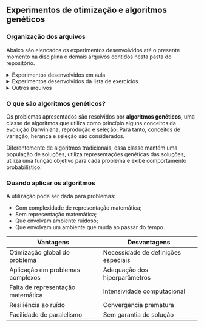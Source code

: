 ## Experimentos de otimização e algoritmos genéticos

### Organização dos arquivos

Abaixo são elencados os experimentos desenvolvidos até o presente momento na disciplina e demais arquivos contidos nesta pasta do repositório.

<details><summary>Experimentos desenvolvidos em aula</summary><br>

<a href="https://github.com/pedrozanineli/rnag/blob/main/AlgoritmosGeneticos/experimento%20A.01%20-%20busca%20aleatoria.ipynb">Experimento A.01</a> - experimento de busca aleatório para o problema das caixas binárias como forma de introduzir onde os algoritmos genéticos podem ser aplicados, entretanto, sem a aplicação de fato desses algoritmos;

<a href="https://github.com/pedrozanineli/rnag/blob/main/AlgoritmosGeneticos/experimento%20A.02%20-%20busca%20em%20grade.ipynb"> Experimento A.02</a> - tal como desenvolvido no experimento A.01, o objetivo do A.02 também é de desenvolver o problema das caixas binárias, porém realizando uma busca em grade por meio da aplicação do produto cartesiano;

<a href="https://github.com/pedrozanineli/rnag/blob/main/AlgoritmosGeneticos/experimento%20A.03%20-%20algoritmo%20genetico.ipynb"> Experimento A.03</a> - resolução do problema das caixas binárias por meio de um algoritmo genético, apoiando-se nas ideias de gene, indivíduo, população, seleção por roleta e cruzamento de ponto simples;

<a href="https://github.com/pedrozanineli/rnag/blob/main/AlgoritmosGeneticos/experimento%20A.04%20-%20caixas%20nao-binarias.ipynb"> Experimento A.04</a> - problema das caixas não binárias, com uma resolução semelhante ao problema das caixas binárias, porém com a diferença de valor máximo para as caixas;

<a href="https://github.com/pedrozanineli/rnag/blob/main/AlgoritmosGeneticos/experimento%20A.05%20-%20descobrindo%20a%20senha.ipynb">Experimento A.05</a> - problema de minimização denominado descoberta de senha, em que uma senha deve ser advinhada ou ao menos encontrar a que se aproxime o mais próximo possível da resposta exata;

<a href="https://github.com/pedrozanineli/rnag/blob/main/AlgoritmosGeneticos/experimento%20A.06%20-%20o%20caixeiro%20viajante.ipynb">Experimento A.06</a> - experimento do tipo não polinomial difícil e de minimização de um caminho, em que se busca encontrar a sequência de menor distância passando por todas as cidades apenas uma vez;

<a href="https://github.com/pedrozanineli/rnag/blob/main/AlgoritmosGeneticos/experimento%20A.07%20-%20aplicando%20restricoes.ipynb">Experimento A.07</a> - experimento de maximização com restrição da mochila, em que se deve buscar levar a maior quantidade de itens possíveis de acordo com um limite de peso imposto pelo problema.

</details>

<details><summary>Experimentos desenvolvidos da lista de exercícios</summary><br>

<a href="https://github.com/pedrozanineli/rnag/blob/main/AlgoritmosGeneticos/experimento%20GA.02%20-%20performance%20caixas%20binarias.ipynb">Experimento performance das caixas binárias</a> - como três algoritmos diferentes foram testados para o problema das caixas binárias, o experimento tem como objetivo a comparação de cada um deles;

<a href="https://github.com/pedrozanineli/rnag/blob/main/AlgoritmosGeneticos/experimento%20GA.03%20-%20caixeiro%20com%20gasolina%20infinita.ipynb">Experimento caixeira viajante com gasolina infinita</a> - diferentemente do experimento do caixeiro viajante que deve minimizar o caminho, o presente experimento tem como objetivo maximizar o caminho encontrado pelo caixeiro;

<a href="https://github.com/pedrozanineli/rnag/blob/main/AlgoritmosGeneticos/experimento%20GA.09%20-%20liga%20ternaria%20mais%20cara.ipynb">Experimento da liga ternária mais cara do mundo</a> - experimento de maximização do preço de uma liga ternária aplicando restrições de peso para cada elemento da sua composição.

</details>

<details><summary>Outros arquivos</summary><br>
    
<a href="https://github.com/pedrozanineli/rnag/blob/main/AlgoritmosGeneticos/classes.py">classes.py</a> - arquivo que contém as classes que foram utilizadas no desenvolvimento dos experimentos;
    
<a href="https://github.com/pedrozanineli/rnag/blob/main/AlgoritmosGeneticos/constantes.py">constantes.py</a> - arquivo que contém as constantes que foram utilizadas no desenvolvimento dos experimentos;
    
<a href="https://github.com/pedrozanineli/rnag/blob/main/AlgoritmosGeneticos/funcoes.py">funcoes.py</a> - arquivo que contém as funções que foram utilizadas no desenvolvimento dos experimentos.

</details>

### O que são algoritmos genéticos?

Os problemas apresentados são resolvidos por **algoritmos genéticos**, uma classe de algoritmos que utiliza como princípio alguns conceitos da evolução Darwiniana, reprodução e seleção. Para tanto, conceitos de variação, herança e seleção são considerados.

Diferentemente de algoritmos tradicionais, essa classe mantém uma população de soluções, utiliza representações genéticas das soluções, utiliza uma função objetivo para cada problema e exibe comportamento probabilístico.


### Quando aplicar os algoritmos 

A utilização pode ser dada para problemas:

- Com complexidade de representação matemática;
- Sem representação matemática;
- Que envolvam ambiente ruídoso;
- Que envolvam um ambiente que muda ao passar do tempo.

<p align="center">

| Vantagens | Desvantagens  |
| ---------------- | ---------------- |
|  Otimização global do problema  | Necessidade de definições especiais  |
|  Aplicação em problemas complexos  | Adequação dos hiperparâmetros  |
|  Falta de representação matemática  | Intensividade computacional  |
|  Resiliência ao ruído  | Convergência prematura  |
|  Facilidade de paralelismo  | Sem garantia de solução  |

</p>
